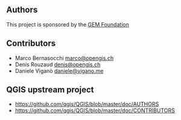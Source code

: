 ## Authors

This project is sponsored by the [GEM Foundation](https://github.com/gem/)

## Contributors

- Marco Bernasocchi <marco@opengis.ch>
- Denis Rouzaud <denis@opengis.ch>
- Daniele Viganò <daniele@vigano.me>

## QGIS upstream project

- https://github.com/qgis/QGIS/blob/master/doc/AUTHORS
- https://github.com/qgis/QGIS/blob/master/doc/CONTRIBUTORS
